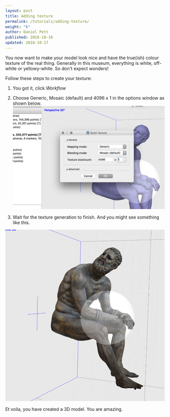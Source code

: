 ```yaml
---
layout: post
title: Adding texture
permalink: /tutorials/adding-texture/
weight: "k"
author: Daniel Pett
published: 2018-10-16
updated: 2018-10-17
---
```


You now want to make your model look nice and have the true(ish) colour texture of the real thing. Generally in this museum, everything is white, off-white or yellowy-white. So don't expect wonders!

Follow these steps to create your texture:

1. You got it, click *Workflow*
2. Choose Generic, Mosaic (default) and 4096 x 1 in the options window as shown below.<br />
![The photoscan window](/images/texture.jpg "Photoscan interface window")

3. Wait for the texture generation to finish. And you might see something like this.<br />

![The photoscan window](/images/finished.jpg "Photoscan interface window")

Et voila, you have created a 3D model. You are amazing. 
